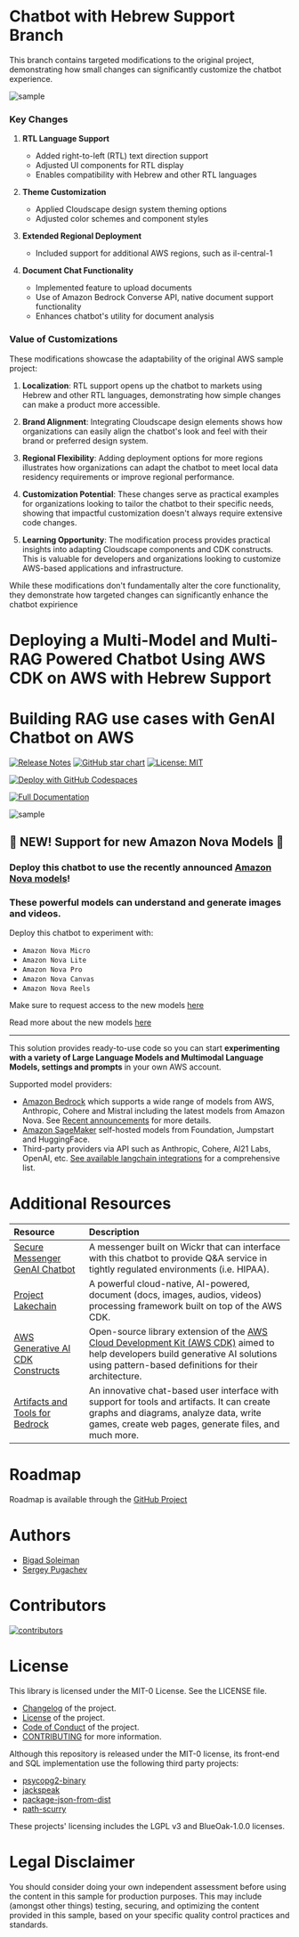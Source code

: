 # Chatbot with Hebrew Support Branch

This branch contains targeted modifications to the original project, demonstrating how small changes can significantly customize the chatbot experience.

![sample](docs/about/assets/chatbot-demo-hebrew.gif "AWS GenAI Chatbot")

### Key Changes

1. **RTL Language Support**

   - Added right-to-left (RTL) text direction support
   - Adjusted UI components for RTL display
   - Enables compatibility with Hebrew and other RTL languages

2. **Theme Customization**

   - Applied Cloudscape design system theming options
   - Adjusted color schemes and component styles

3. **Extended Regional Deployment**

   - Included support for additional AWS regions, such as il-central-1

4. **Document Chat Functionality**
   - Implemented feature to upload documents
   - Use of Amazon Bedrock Converse API, native document support functionality
   - Enhances chatbot's utility for document analysis

### Value of Customizations

These modifications showcase the adaptability of the original AWS sample project:

1. **Localization**:
   RTL support opens up the chatbot to markets using Hebrew and other RTL languages, demonstrating how simple changes can make a product more accessible.

2. **Brand Alignment**:
   Integrating Cloudscape design elements shows how organizations can easily align the chatbot's look and feel with their brand or preferred design system.

3. **Regional Flexibility**:
   Adding deployment options for more regions illustrates how organizations can adapt the chatbot to meet local data residency requirements or improve regional performance.

4. **Customization Potential**:
   These changes serve as practical examples for organizations looking to tailor the chatbot to their specific needs, showing that impactful customization doesn't always require extensive code changes.

5. **Learning Opportunity**:
   The modification process provides practical insights into adapting Cloudscape components and CDK constructs. This is valuable for developers and organizations looking to customize AWS-based applications and infrastructure.

While these modifications don't fundamentally alter the core functionality, they demonstrate how targeted changes can significantly enhance the chatbot expirience

# Deploying a Multi-Model and Multi-RAG Powered Chatbot Using AWS CDK on AWS with Hebrew Support

# Building RAG use cases with GenAI Chatbot on AWS

[![Release Notes](https://img.shields.io/github/v/release/aws-samples/aws-genai-llm-chatbot)](https://github.com/aws-samples/aws-genai-llm-chatbot/releases)
[![GitHub star chart](https://img.shields.io/github/stars/aws-samples/aws-genai-llm-chatbot?style=social)](https://star-history.com/#aws-samples/aws-genai-llm-chatbot)
[![License: MIT](https://img.shields.io/badge/License-MIT-yellow.svg)](https://opensource.org/licenses/MIT)

[![Deploy with GitHub Codespaces](https://github.com/codespaces/badge.svg)](https://aws-samples.github.io/aws-genai-llm-chatbot/guide/deploy.html#deploy-with-github-codespaces)

[![Full Documentation](https://img.shields.io/badge/Full%20Documentation-blue?style=for-the-badge&logo=Vite&logoColor=white)](https://aws-samples.github.io/aws-genai-llm-chatbot/)

![sample](docs/about/assets/chabot-sample.gif "GenAI Chatbot on AWS")

## 🚀 NEW! Support for new Amazon Nova Models 🚀

### Deploy this chatbot to use the recently announced [Amazon Nova models](https://aws.amazon.com/blogs/aws/introducing-amazon-nova-frontier-intelligence-and-industry-leading-price-performance/)!

### These powerful models can **understand** and **generate** images and videos.

Deploy this chatbot to experiment with:

- `Amazon Nova Micro`
- `Amazon Nova Lite`
- `Amazon Nova Pro`
- `Amazon Nova Canvas`
- `Amazon Nova Reels`

Make sure to request access to the new models [here](https://aws-samples.github.io/aws-genai-llm-chatbot/documentation/model-requirements.html#amazon-bedrock-requirements)

Read more about the new models [here](https://www.aboutamazon.com/news/aws/amazon-nova-artificial-intelligence-bedrock-aws)

---

This solution provides ready-to-use code so you can start **experimenting with a variety of Large Language Models and Multimodal Language Models, settings and prompts** in your own AWS account.

Supported model providers:

- [Amazon Bedrock](https://aws.amazon.com/bedrock/) which supports a wide range of models from AWS, Anthropic, Cohere and Mistral including the latest models from Amazon Nova. See [Recent announcements](https://aws.amazon.com/blogs/aws/introducing-amazon-nova-frontier-intelligence-and-industry-leading-price-performance/) for more details.
- [Amazon SageMaker](https://aws.amazon.com/sagemaker/) self-hosted models from Foundation, Jumpstart and HuggingFace.
- Third-party providers via API such as Anthropic, Cohere, AI21 Labs, OpenAI, etc. [See available langchain integrations](https://python.langchain.com/docs/integrations/llms/) for a comprehensive list.

# Additional Resources

| Resource                                                                                          | Description                                                                                                                                                                                                                                   |
| :------------------------------------------------------------------------------------------------ | :-------------------------------------------------------------------------------------------------------------------------------------------------------------------------------------------------------------------------------------------- |
| [Secure Messenger GenAI Chatbot](https://github.com/aws-samples/secure-messenger-genai-chatbot)   | A messenger built on Wickr that can interface with this chatbot to provide Q&A service in tightly regulated environments (i.e. HIPAA).                                                                                                        |
| [Project Lakechain](https://github.com/awslabs/project-lakechain)                                 | A powerful cloud-native, AI-powered, document (docs, images, audios, videos) processing framework built on top of the AWS CDK.                                                                                                                |
| [AWS Generative AI CDK Constructs](https://github.com/awslabs/generative-ai-cdk-constructs/)      | Open-source library extension of the [AWS Cloud Development Kit (AWS CDK)](https://docs.aws.amazon.com/cdk/v2/guide/home.html) aimed to help developers build generative AI solutions using pattern-based definitions for their architecture. |
| [Artifacts and Tools for Bedrock](https://github.com/aws-samples/artifacts-and-tools-for-bedrock) | An innovative chat-based user interface with support for tools and artifacts. It can create graphs and diagrams, analyze data, write games, create web pages, generate files, and much more.                                                  |

# Roadmap

Roadmap is available through the [GitHub Project](https://github.com/orgs/aws-samples/projects/69)

# Authors

- [Bigad Soleiman](https://www.linkedin.com/in/bigadsoleiman/)
- [Sergey Pugachev](https://www.linkedin.com/in/spugachev/)

# Contributors

[![contributors](https://contrib.rocks/image?repo=aws-samples/aws-genai-llm-chatbot&max=2000)](https://github.com/aws-samples/aws-genai-llm-chatbot/graphs/contributors)

# License

This library is licensed under the MIT-0 License. See the LICENSE file.

- [Changelog](CHANGELOG.md) of the project.
- [License](LICENSE) of the project.
- [Code of Conduct](CODE_OF_CONDUCT.md) of the project.
- [CONTRIBUTING](CONTRIBUTING.md#security-issue-notifications) for more information.

Although this repository is released under the MIT-0 license, its front-end and SQL implementation use the following third party projects:

- [psycopg2-binary](https://github.com/psycopg/psycopg2)
- [jackspeak](https://github.com/isaacs/jackspeak)
- [package-json-from-dist](https://github.com/isaacs/package-json-from-dist)
- [path-scurry](https://github.com/isaacs/path-scurry)

These projects' licensing includes the LGPL v3 and BlueOak-1.0.0 licenses.

# Legal Disclaimer

You should consider doing your own independent assessment before using the content in this sample for production purposes. This may include (amongst other things) testing, securing, and optimizing the content provided in this sample, based on your specific quality control practices and standards.

